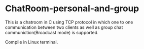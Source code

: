 # ChatRoom-personal-and-group
This is a chatroom in C using TCP protocol in which one to one communication between two clients as well as group chat communiction(Broadcast mode) is supported.


Compile in Linux terminal.
